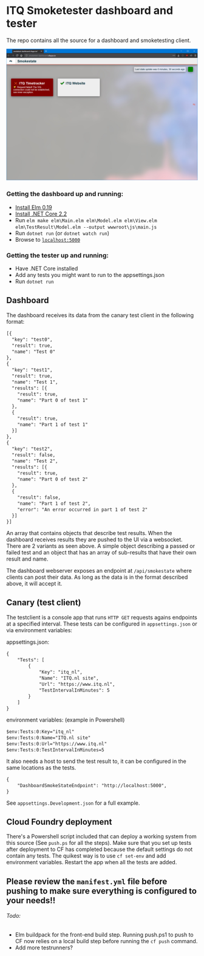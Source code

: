 # ITQ Smoketester dashboard and tester

The repo contains all the source for a dashboard and smoketesting client.

![Dashboard](dashboard.png)

### Getting the dashboard up and running:
- [Install Elm 0.19](https://guide.elm-lang.org/install.html)
- [Install .NET Core 2.2](https://dotnet.microsoft.com/download)
- Run `elm make elm\Main.elm elm\Model.elm elm\View.elm elm\TestResult\Model.elm --output wwwroot\js\main.js`
- Run `dotnet run` (or `dotnet watch run`)
- Browse to [`localhost:5000`](http://localhost:5000)

### Getting the tester up and running:
- Have .NET Core installed
- Add any tests you might want to run to the appsettings.json
- Run `dotnet run`

## Dashboard

The dashboard receives its data from the canary test client in the following format:

    [{
      "key": "test0",
      "result": true,
      "name": "Test 0"
    },
    {
      "key": "test1",
      "result": true,
      "name": "Test 1",
      "results": [{
        "result": true,
        "name": "Part 0 of test 1"
      },
      {
        "result": true,
        "name": "Part 1 of test 1"
      }]
    },
    {
      "key": "test2",
      "result": false,
      "name": "Test 2",
      "results": [{
        "result": true,
        "name": "Part 0 of test 2"
      },
      {
        "result": false,
        "name": "Part 1 of test 2",
        "error": "An error occurred in part 1 of test 2"
      }]
    }]

An array that contains objects that describe test results. When the dashboard receives results they are pushed to the UI via a websocket. There are 2 variants as seen above. A simple object describing a passed or failed test and an object that has an array of sub-results that have their own result and name.

The dashboard webserver exposes an endpoint at `/api/smokestate` where clients can post their data. As long as the data is in the format described above, it will accept it.

## Canary (test client)

The testclient is a console app that runs `HTTP GET` requests agains endpoints at a specified interval. These tests can be configured in `appsettings.json` or via environment variables:

appsettings.json:

    {
        "Tests": [
            {
                "Key": "itq_nl",
                "Name": "ITQ.nl site",
                "Url": "https://www.itq.nl",
                "TestIntervalInMinutes": 5
            }
        ]
    }

environment variables: (example in Powershell)

    $env:Tests:0:Key="itq_nl"
    $env:Tests:0:Name="ITQ.nl site"
    $env:Tests:0:Url="https://www.itq.nl"
    $env:Tests:0:TestIntervalInMinutes=5

It also needs a host to send the test result to, it can be configured in the same locations as the tests.

    {
        "DashboardSmokeStateEndpoint": "http://localhost:5000",
    }

See `appsettings.Development.json` for a full example.

## Cloud Foundry deployment

There's a Powershell script included that can deploy a working system from this source (See `push.ps` for all the steps). Make sure that you set up tests after deployment to CF has completed because the default settings do not contain any tests. The quikest way is to use `cf set-env` and add environment variables. Restart the app when all the tests are added.

## **Please review the `manifest.yml` file before pushing to make sure everything is configured to your needs!!**

###### Todo:

- Elm buildpack for the front-end build step. Running push.ps1 to push to CF now relies on a local build step before running the `cf push` command.
- Add more testrunners?